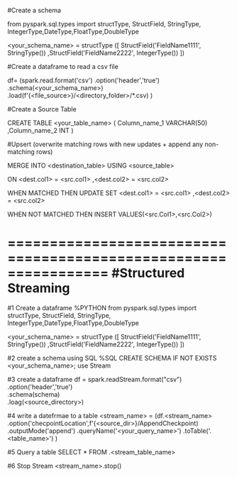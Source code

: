 #Create a schema

from pyspark.sql.types import structType, StructField, StringType, IntegerType,DateType,FloatType,DoubleType

<your_schema_name> = structType ([
    StructField('FieldName1111', StringType())
    ,StructField('FieldName2222', IntegerType())
])


#Create a dataframe to read a csv file

df= (spark.read.format('csv')
    .option('header','true')
    .schema(<your_schema_name>)
    .load(f'{<file_source>}/<directory_folder>/*.csv)
)


#Create a Source Table

CREATE TABLE <your_table_name>
(
    Column_name_1 VARCHAR(50)
    ,Column_name_2 INT
)



#Upsert (overwrite matching rows with new updates + append any non-matching rows)

MERGE INTO <destination_table>
USING <source_table>

ON 
<dest.col1> = <src.col1>
,<dest.col2> = <src.col2>

WHEN MATCHED
THEN UPDATE SET
    <dest.col1> = <src.col1>
    ,<dest.col2> = <src.col2> 

WHEN NOT MATCHED
THEN INSERT
    VALUES(<src.Col1>,<src.Col2>)


================================================================
#Structured Streaming
==================================================================

#1 Create a dataframe
%PYTHON
from pyspark.sql.types import structType, StructField, StringType, IntegerType,DateType,FloatType,DoubleType

<your_schema_name> = structType ([
    StructField('FieldName1111', StringType())
    ,StructField('FieldName2222', IntegerType())
])

#2 create a schema using SQL
%SQL
CREATE SCHEMA IF NOT EXISTS <your_schema_name>;
use Stream

#3 create a dataframe
df = spark.readStream.format("csv")\
    .option('header','true')\
    .schema(schema)\
    .loag(<source_directory>)

#4 write a datefrmae to a table
<stream_name> = (df.<stream_name>
    .option('checpointLocation',f'{<source_dir>}/AppendCheckpoint)
    .outputMode('append')
    .queryName('<your_query_name>')
    .toTable('<schema>.<table_name>')
)

#5 Query a table
SELECT * FROM <schema>.<stream_table_name>

#6 Stop Stream
<stream_name>.stop()